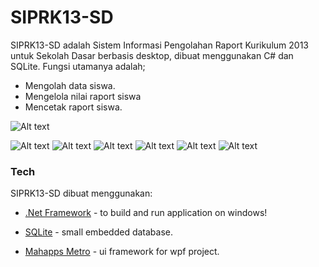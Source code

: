 # SIPRK13-SD
SIPRK13-SD adalah Sistem Informasi Pengolahan Raport Kurikulum 2013 untuk Sekolah Dasar berbasis desktop, dibuat menggunakan C# dan SQLite. Fungsi utamanya adalah;

  - Mengolah data siswa.
  - Mengelola nilai raport siswa
  - Mencetak raport siswa.

![Alt text](https://i.postimg.cc/KY0YfRK5/Antarmuka-Edit-Data.png "Optional title")

![Alt text](https://i.postimg.cc/qRgv54yH/Antarmuka-Home.png)
![Alt text](https://i.postimg.cc/Pxc5G9Qp/Antarmuka-Informasi-Sekolah.png)
![Alt text](https://i.postimg.cc/SjbQR95m/Antarmuka-Informasi-Siswa.png)
![Alt text](https://i.postimg.cc/zD6jzkzT/Antarmuka-Nilai-Pengetahuan-Keterampilan.png)
![Alt text](https://i.postimg.cc/DwKPsybZ/Antarmuka-Nilai-Sikap-Ekskul-Dan-Absen.png)
![Alt text](https://i.postimg.cc/nhYY1bv1/Antarmuka-View-Raport.png)

### Tech

SIPRK13-SD dibuat menggunakan:

* [.Net Framework] - to build and run application on windows!
* [SQLite] - small embedded database.
* [Mahapps Metro] - ui framework for wpf project.







   [.Net Framework]: https://dotnet.microsoft.com/download/dotnet-framework
   [SQLite]: https://www.sqlite.org
   [Mahapps Metro]: https://github.com/MahApps/MahApps.Metro
   
